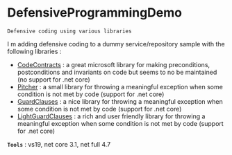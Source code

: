 # DefensiveProgrammingDemo
```
Defensive coding using various libraries
```

I m adding defensive coding to a dummy service/repository sample with the following libraries :
- [CodeContracts](https://docs.microsoft.com/en-us/dotnet/framework/debug-trace-profile/code-contracts) :
a great microsoft library for making preconditions, postconditions and invariants on code but seems to no be maintained (no support for .net core)
- [Pitcher](https://github.com/akamsteeg/Pitcher) :
a small library for throwing a meaningful exception when some condition is not met by code (support for .net core)
- [GuardClauses](https://github.com/ardalis/GuardClauses) :
a nice library for throwing a meaningful exception when some condition is not met by code (support for .net core)
- [LightGuardClauses](https://github.com/feO2x/Light.GuardClauses) :
a rich and user friendly library for throwing a meaningful exception when some condition is not met by code (support for .net core)

**`Tools`** : vs19, net core 3.1, net full 4.7
